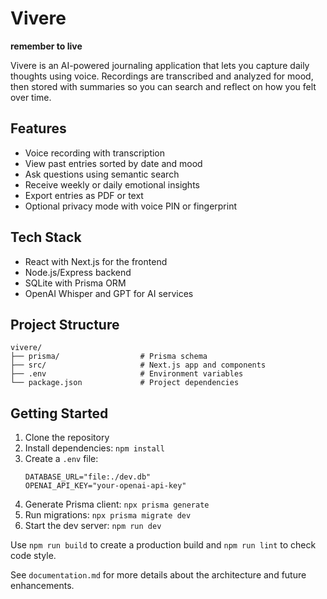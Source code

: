 # Vivere

**remember to live**

Vivere is an AI-powered journaling application that lets you capture daily thoughts using voice. Recordings are transcribed and analyzed for mood, then stored with summaries so you can search and reflect on how you felt over time.

## Features

- Voice recording with transcription
- View past entries sorted by date and mood
- Ask questions using semantic search
- Receive weekly or daily emotional insights
- Export entries as PDF or text
- Optional privacy mode with voice PIN or fingerprint

## Tech Stack

- React with Next.js for the frontend
- Node.js/Express backend
- SQLite with Prisma ORM
- OpenAI Whisper and GPT for AI services

## Project Structure
```
vivere/
├── prisma/                  # Prisma schema
├── src/                     # Next.js app and components
├── .env                     # Environment variables
└── package.json             # Project dependencies
```

## Getting Started
1. Clone the repository
2. Install dependencies: `npm install`
3. Create a `.env` file:
   ```
   DATABASE_URL="file:./dev.db"
   OPENAI_API_KEY="your-openai-api-key"
   ```
4. Generate Prisma client: `npx prisma generate`
5. Run migrations: `npx prisma migrate dev`
6. Start the dev server: `npm run dev`

Use `npm run build` to create a production build and `npm run lint` to check code style.

See `documentation.md` for more details about the architecture and future enhancements.
